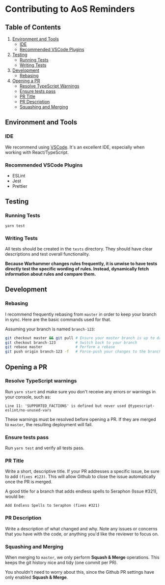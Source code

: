 # Contributing to AoS Reminders

## Table of Contents

1. [Environment and Tools](#env)
    + [IDE](#ide)
    + [Recommended VSCode Plugins](#plugins)
1. [Testing](#testing)
    + [Running Tests](#running_tests)
    + [Writing Tests](#writing_tests)
1. [Development](#development)
    + [Rebasing](#rebasing)
1. [Opening a PR](#pr)
    + [Resolve TypeScript Warnings](#ts_warnings)
    + [Ensure tests pass](#tests_pass)
    + [PR Title](#pr_title)
    + [PR Description](#pr_description)
    + [Squashing and Merging](#squash_and_merge)

## <a name="env"></a>Environment and Tools

### <a name="ide"></a>IDE

We recommend using [VSCode](https://code.visualstudio.com/). It's an excellent IDE, especially when working with React/TypeScript.

### <a name="plugins"></a>Recommended VSCode Plugins

+ ESLint
+ Jest
+ Prettier

## <a name="testing"></a>Testing

### <a name="running_tests"></a>Running Tests

`yarn test`

### <a name="writing_tests"></a>Writing Tests

All tests should be created in the `tests` directory. They should have clear descriptions and test overall functionality.

**Because Warhammer changes rules frequently, it is unwise to have tests directly test the specific wording of rules. Instead, dynamically fetch information about rules and compare them.**

## <a name="development"></a>Development

### <a name="rebasing"></a>Rebasing

I recommend frequently rebasing from `master` in order to keep your branch in sync. Here are the basic commands used for that.

Assuming your branch is named `branch-123`:

```bash
git checkout master && git pull # Ensure your master branch is up to date
git checkout branch-123         # Switch back to your branch
git rebase master               # Perform a rebase
git push origin branch-123 -f   # Force-push your changes to the branch
```

## <a name="pr"></a>Opening a PR

### <a name="ts_warnings"></a>Resolve TypeScript warnings

Run `yarn start` and make sure you don't receive any errors or warnings in your console, such as:

`Line 11: 'SUPPORTED_FACTIONS' is defined but never used @typescript-eslint/no-unused-vars`

These warnings must be resolved before opening a PR. If they are merged to `master`, the resulting deployment will fail.

### <a name="tests_pass"></a>Ensure tests pass

Run `yarn test` and verify all tests pass.

### <a name="pr_title"></a>PR Title

Write a short, descriptive title. If your PR addresses a specific issue, be sure to add `(fixes #123)`. This will allow Github to close the issue automatically once the PR is merged.

A good title for a branch that adds endless spells to Seraphon (Issue #321), would be:

`Add Endless Spells to Seraphon (fixes #321)`

### <a name="pr_description"></a>PR Description

Write a description of what changed and why. Note any issues or concerns that you have with the code, or anything you'd like the reviewer to focus on.

### <a name="squash_and_merge"></a>Squashing and Merging

When merging to `master`, we only perform **Squash & Merge** operations. This keeps the git history nice and tidy (one commit per PR).

You shouldn't need to worry about this, since the Github PR settings have only enabled **Squash & Merge**.